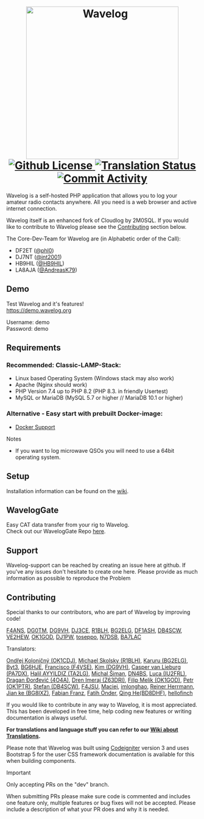 <h1 align="center">
  <a href="https://www.wavelog.org/">
    <picture>
      <source height="400" media="(prefers-color-scheme: dark)" srcset="https://raw.githubusercontent.com/wavelog/wavelog/refs/heads/master/assets/logo/wavelog_logo_darkly.png">
      <source height="400" media="(prefers-color-scheme: light)" srcset="https://raw.githubusercontent.com/wavelog/wavelog/refs/heads/master/assets/logo/wavelog_logo_cosmo.png">
      <img alt="Wavelog" src="https://raw.githubusercontent.com/wavelog/wavelog/refs/heads/master/assets/logo/wavelog_logo_darkly.png">
    </picture>
  </a>
  <br>
  <a href="https://github.com/wavelog/wavelog/blob/master/LICENSE">
    <img alt="Github License" src="https://img.shields.io/github/license/wavelog/wavelog">
  </a>
  <a href="https://translate.wavelog.org/engage/wavelog/">
    <img alt="Translation Status" src="https://translate.wavelog.org/widget/wavelog/main-translation/svg-badge.svg">
  </a>
  <a href="https://github.com/wavelog/wavelog/graphs/contributors" >
   <img alt="Commit Activity" src="https://img.shields.io/github/commit-activity/m/wavelog/wavelog">
 </a>
</h1>

Wavelog is a self-hosted PHP application that allows you to log your amateur radio contacts anywhere. All you need is a web browser and active internet connection.

Wavelog itself is an enhanced fork of Cloudlog by 2M0SQL.
If you would like to contribute to Wavelog please see the [Contributing](#contributing) section below.

The Core-Dev-Team for Wavelog are (in Alphabetic order of the Call):
* DF2ET ([@phl0](https://github.com/phl0))
* DJ7NT ([@int2001](https://github.com/int2001))
* HB9HIL ([@HB9HIL](https://github.com/HB9HIL))
* LA8AJA ([@AndreasK79](https://github.com/AndreasK79))

## Demo
Test Wavelog and it's features!  
https://demo.wavelog.org  

  Username: demo  
  Password: demo


## Requirements
### Recommended: Classic-LAMP-Stack:
* Linux based Operating System (Windows stack may also work)
* Apache (Nginx should work)
* PHP Version 7.4 up to PHP 8.2 (PHP 8.3. in friendly Usertest)
* MySQL or MariaDB (MySQL 5.7 or higher // MariaDB 10.1 or higher)

### Alternative - Easy start with prebuilt Docker-image:
* [Docker Support](https://github.com/wavelog/wavelog/wiki/Installation-via-Docker)

Notes
* If you want to log microwave QSOs you will need to use a 64bit operating system.

## Setup

Installation information can be found on the [wiki](https://github.com/wavelog/wavelog/wiki).

## WavelogGate 

Easy CAT data transfer from your rig to Wavelog.  
Check out our WavelogGate Repo [here](https://github.com/wavelog/WaveLogGate).

## Support

Wavelog-support can be reached by creating an issue here at github. If you've any issues don't hesitate to create one here. Please provide as much information as possible to reproduce the Problem


## Contributing

Special thanks to our contributors, who are part of Wavelog by improving code!

[F4ANS](https://github.com/abarrau), [DG0TM](https://github.com/dg0tm), [DG9VH](https://github.com/dg9vh), [DJ3CE](https://github.com/dj3ce), [R1BLH](https://github.com/r1blh), [BG2ELG](https://github.com/violarulan), [DF1ASH](https://github.com/derFogel), [DB4SCW](https://github.com/DB4SCW), [VE2HEW](https://github.com/anthonydiiorio), [OK1GOD](https://github.com/filipmelik), [DJ1PW](https://github.com/winnieXY), [toseppo](https://github.com/toseppo), [N7DSB](https://github.com/desertblade), [BA7LAC](https://github.com/imlonghao)

Translators:

[Ondřej Koloničný (OK1CDJ)](https://translate.wavelog.org/user/ok1cdj/), [Michael Skolsky (R1BLH)](https://translate.wavelog.org/user/R1BLH/), [Karuru (BG2ELG)](https://translate.wavelog.org/user/viola/), [Byt3](https://translate.wavelog.org/user/205er/), [BG6HJE](https://translate.wavelog.org/user/BG6HJE/), [Francisco (F4VSE)](https://translate.wavelog.org/user/kikosgc/), [Kim (DG9VH)](https://translate.wavelog.org/user/dg9vh/), [Casper van Lieburg (PA7DX)](https://translate.wavelog.org/user/pa7dx/), [Halil AYYILDIZ (TA2LG)](https://translate.wavelog.org/user/TA2LG/), [Michal Šiman](https://translate.wavelog.org/user/michalsiman/), [DN4BS](https://github.com/dn4bs), [Luca (IU2FRL)](https://translate.wavelog.org/user/iu2frl/), [Dragan Đorđević (4O4A)](https://translate.wavelog.org/user/4o4a/), [Dren Imeraj (Z63DRI)](https://translate.wavelog.org/user/Dren/), [Filip Melik (OK1GOD)](https://translate.wavelog.org/user/filipmelik/), [Petr (OK1PTR)](https://translate.wavelog.org/user/OK1PTR/), [Stefan (DB4SCW)](https://translate.wavelog.org/user/DB4SCW/), [F4JSU](https://translate.wavelog.org/user/F4JSU/), [Maciej](https://translate.wavelog.org/user/maciejla/), [imlonghao](https://translate.wavelog.org/user/imlonghao/), [Reiner Herrmann](https://translate.wavelog.org/user/reinerh/), [Jian ke (BG8IXZ)](https://translate.wavelog.org/user/bg8ixz/), [Fabian Franz](https://translate.wavelog.org/user/fabianfrz/), [Fatih Önder](https://translate.wavelog.org/user/cektor/), [Qing He(BD8DHF)](https://translate.wavelog.org/user/BD8DHF), [hellofinch](https://translate.wavelog.org/user/hellofinch/)

If you would like to contribute in any way to Wavelog, it is most appreciated. This has been developed in free time, help coding new features or writing documentation is always useful.  

**For translations and language stuff you can refer to our [Wiki about Translations](https://github.com/wavelog/wavelog/wiki/Translations).**

Please note that Wavelog was built using [Codeigniter](https://www.codeigniter.com/docs) version 3 and uses Bootstrap 5 for the user CSS framework documentation is available for this when building components.

> [!IMPORTANT]  
> Only accepting PRs on the "dev" branch.

When submitting PRs please make sure code is commented and includes one feature only, multiple features or bug fixes will not be accepted. Please include a description of what your PR does and why it is needed.
